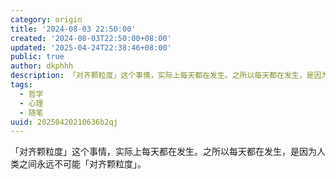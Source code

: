 ```yaml
---
category: origin
title: '2024-08-03 22:50:00'
created: '2024-08-03T22:50:00+08:00'
updated: '2025-04-24T22:38:46+08:00'
public: true
author: dkphhh
description: 「对齐颗粒度」这个事情，实际上每天都在发生。之所以每天都在发生，是因为人类之间永远不可能「对齐颗粒度」……
tags:
  - 哲学
  - 心理
  - 随笔
uuid: 20250420210636b2qj
---
```


「对齐颗粒度」这个事情，实际上每天都在发生。之所以每天都在发生，是因为人类之间永远不可能「对齐颗粒度」。
